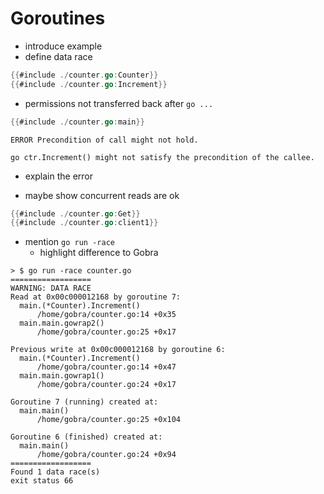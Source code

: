 # Goroutines

- introduce example
- define data race

``` go
{{#include ./counter.go:Counter}}
{{#include ./counter.go:Increment}}
```

- permissions not transferred back after `go ...`

``` go
{{#include ./counter.go:main}}
```

``` text
ERROR Precondition of call might not hold.

go ctr.Increment() might not satisfy the precondition of the callee.
```

- explain the error

<!--
// Printing `ctr.Get()`
``` go
for i := 0; i < 1000; i++ {
	go ctr.Increment()
}
```
``` text
> $ go run counter.go
978
```
-->

-  maybe show concurrent reads are ok


``` go
{{#include ./counter.go:Get}}
{{#include ./counter.go:client1}}
```

- mention `go run -race`
  - highlight difference to Gobra

``` text
> $ go run -race counter.go
==================
WARNING: DATA RACE
Read at 0x00c000012168 by goroutine 7:
  main.(*Counter).Increment()
      /home/gobra/counter.go:14 +0x35
  main.main.gowrap2()
      /home/gobra/counter.go:25 +0x17

Previous write at 0x00c000012168 by goroutine 6:
  main.(*Counter).Increment()
      /home/gobra/counter.go:14 +0x47
  main.main.gowrap1()
      /home/gobra/counter.go:24 +0x17

Goroutine 7 (running) created at:
  main.main()
      /home/gobra/counter.go:25 +0x104

Goroutine 6 (finished) created at:
  main.main()
      /home/gobra/counter.go:24 +0x94
==================
Found 1 data race(s)
exit status 66
```

